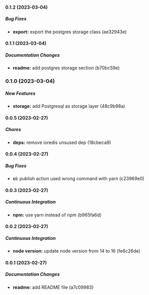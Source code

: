 #### 0.1.2 (2023-03-04)

##### Bug Fixes

* **export:**  export the postgres storage class (ae32943e)

#### 0.1.1 (2023-03-04)

##### Documentation Changes

* **readme:**  add postgres storage section (b70bc59e)

### 0.1.0 (2023-03-04)

##### New Features

* **storage:**  add Postgresql as storage layer (48c9b98a)

#### 0.0.5 (2023-02-27)

##### Chores

* **deps:**  remove ioredis unsused dep (18cbeca9)

#### 0.0.4 (2023-02-27)

##### Bug Fixes

* **ci:**  publish action used wrong command with yarn (c23969e0)

#### 0.0.3 (2023-02-27)

##### Continuous Integration

* **npm:**  use yarn instead of npm (b965fa6d)

#### 0.0.2 (2023-02-27)

##### Continuous Integration

* **node version:**  update node version from 14 to 16 (fe6c26de)

#### 0.0.1 (2023-02-27)

##### Documentation Changes

* **readme:**  add README file (a7c09983)

